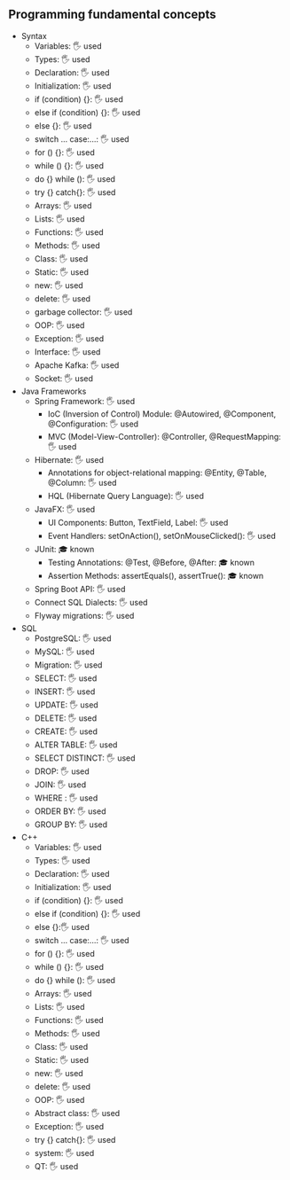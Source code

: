 ## Programming fundamental concepts

- Syntax
    - Variables: 🖐 used
    - Types: 🖐 used
    - Declaration: 🖐 used
    - Initialization: 🖐 used
    - if (condition) {}: 🖐 used
    - else if (condition) {}: 🖐 used
    - else {}: 🖐 used
    - switch ... case:...: 🖐 used
    - for () {}: 🖐 used
    - while () {}: 🖐 used
    - do {} while (): 🖐 used
    - try {} catch{}: 🖐 used
    - Arrays: 🖐 used
    - Lists: 🖐 used
    - Functions: 🖐 used
    - Methods: 🖐 used
    - Class: 🖐 used
    - Static: 🖐 used
    - new: 🖐 used
    - delete: 🖐 used
    - garbage collector: 🖐 used
    - OOP: 🖐 used
    - Exception: 🖐 used
    - Interface: 🖐 used
    - Apache Kafka: 🖐 used
    - Socket: 🖐 used
- Java Frameworks 
    - Spring Framework: 🖐 used
        - IoC (Inversion of Control) Module: @Autowired, @Component, @Configuration: 🖐 used
        - MVC (Model-View-Controller): @Controller, @RequestMapping: 🖐 used
    - Hibernate: 🖐 used
        - Annotations for object-relational mapping: @Entity, @Table, @Column: 🖐 used
        - HQL (Hibernate Query Language): 🖐 used
    - JavaFX: 🖐 used
        - UI Components: Button, TextField, Label: 🖐 used
        - Event Handlers: setOnAction(), setOnMouseClicked(): 🖐 used
    - JUnit: 🎓 known
        - Testing Annotations: @Test, @Before, @After: 🎓 known
        - Assertion Methods: assertEquals(), assertTrue(): 🎓 known
    - Spring Boot API: 🖐 used
    - Connect SQL Dialects: 🖐 used
    - Flyway migrations: 🖐 used
- SQL
    - PostgreSQL: 🖐 used
    - MySQL: 🖐 used
    - Migration: 🖐 used
    - SELECT: 🖐 used
    - INSERT: 🖐 used
    - UPDATE: 🖐 used
    - DELETE: 🖐 used
    - CREATE: 🖐 used
    - ALTER TABLE: 🖐 used
    - SELECT DISTINCT: 🖐 used
    - DROP: 🖐 used
    - JOIN: 🖐 used
    - WHERE : 🖐 used
    - ORDER BY: 🖐 used
    - GROUP BY: 🖐 used
- С++
    - Variables: 🖐 used
    - Types: 🖐 used
    - Declaration: 🖐 used
    - Initialization: 🖐 used
    - if (condition) {}: 🖐 used
    - else if (condition) {}: 🖐 used
    - else {}:🖐 used
    - switch ... case:...: 🖐 used
    - for () {}: 🖐 used
    - while () {}: 🖐 used
    - do {} while (): 🖐 used
    - Arrays: 🖐 used
    - Lists: 🖐 used
    - Functions: 🖐 used
    - Methods: 🖐 used
    - Class: 🖐 used
    - Static: 🖐 used
    - new: 🖐 used
    - delete: 🖐 used
    - OOP: 🖐 used
    - Abstract class: 🖐 used
    - Exception: 🖐 used
    - try {} catch{}: 🖐 used
    - system: 🖐 used
    - QT: 🖐 used
